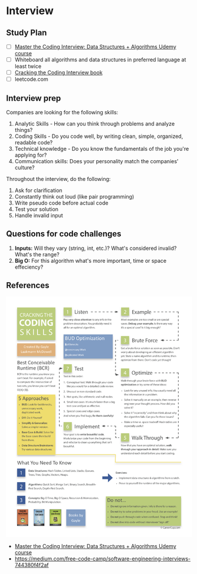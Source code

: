# Interview

## Study Plan

- [ ] [Master the Coding Interview: Data Structures + Algorithms Udemy course](https://www.udemy.com/course/master-the-coding-interview-data-structures-algorithms)
- [ ] Whiteboard all algorithms and data structures in preferred language at least twice
- [ ] [Cracking the Coding Interview book](https://www.amazon.ca/Cracking-Coding-Interview-Programming-Questions/dp/0984782850)
- [ ] leetcode.com

## Interview prep

Companies are looking for the following skills:
1. Analytic Skills - How can you think through problems and analyze things?
1. Coding Skills - Do you code well, by writing clean, simple, organized, readable code?
1. Technical knowledge - Do you know the fundamentals of the job you're applying for?
1. Communication skills: Does your personality match the companies’ culture?

Throughout the interview, do the following:
1. Ask for clarification
1. Constantly think out loud (like pair programming)
1. Write pseudo code before actual code
1. Test your solution
1. Handle invalid input

## Questions for code challenges

1. **Inputs:** Will they vary (string, int, etc.)? What's considered invalid? What's the range?
1. **Big O:** For this algorithm what's more important, time or space effeciency?

## References

![Cracking the coding skills chart](/images/cracking_the_coding_skills.png)

- [Master the Coding Interview: Data Structures + Algorithms Udemy course](https://www.udemy.com/course/master-the-coding-interview-data-structures-algorithms)
- https://medium.com/free-code-camp/software-engineering-interviews-744380f4f2af